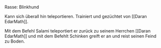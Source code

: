 Rasse: Blinkhund

Kann sich überall hin teleportieren. Trainiert und gezüchtet von [[Daran EdarMath]].

Mit dem Befehl Salami teleportiert er zurück zu seinem Herrchen [[Daran EdarMath]] 
und mit dem Befehlt Schinken greift er an und reist seinen Feind zu Boden.